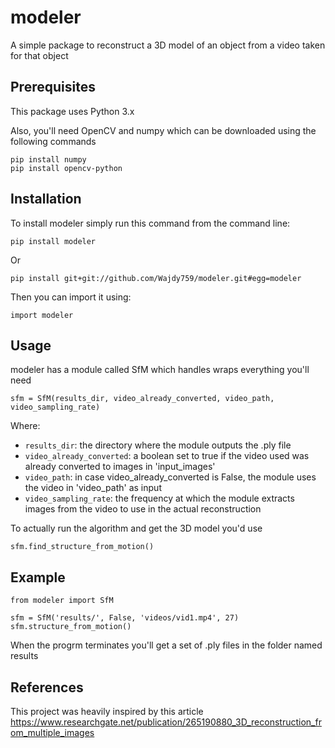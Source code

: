 # modeler
A simple package to reconstruct a 3D model of an object from a video taken for that object

## Prerequisites
This package uses Python 3.x

Also, you'll need OpenCV and numpy which can be downloaded using the following commands
```
pip install numpy
pip install opencv-python
```

## Installation
To install modeler simply run this command from the command line:
```
pip install modeler
```
Or
```
pip install git+git://github.com/Wajdy759/modeler.git#egg=modeler
```
Then you can import it using:
```
import modeler
```

## Usage
modeler has a module called SfM which handles wraps everything you'll need
```
sfm = SfM(results_dir, video_already_converted, video_path, video_sampling_rate)
```
Where:
- `results_dir`: the directory where the module outputs the .ply file
- `video_already_converted`: a boolean set to true if the video used was already converted to images in 'input_images'
- `video_path`: in case video_already_converted is False, the module uses the video in 'video_path' as input
- `video_sampling_rate`: the frequency at which the module extracts images from the video to use in the actual reconstruction

To actually run the algorithm and get the 3D model you'd use
```
sfm.find_structure_from_motion()
```

## Example
```
from modeler import SfM

sfm = SfM('results/', False, 'videos/vid1.mp4', 27)
sfm.structure_from_motion()
```
When the progrm terminates you'll get a set of .ply files in the folder named results

## References
This project was heavily inspired by this article https://www.researchgate.net/publication/265190880_3D_reconstruction_from_multiple_images
